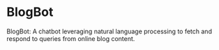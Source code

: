 # BlogBot
BlogBot: A chatbot leveraging natural language processing to fetch and respond to queries from online blog content.
